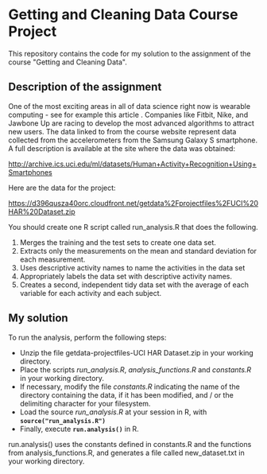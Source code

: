 Getting and Cleaning Data Course Project
========================================

This repository contains the code for my solution to the assignment of the course "Getting and Cleaning Data". 

## Description of the assignment

One of the most exciting areas in all of data science right now is wearable computing - see for example this article . Companies like Fitbit, Nike, and Jawbone Up are racing to develop the most advanced algorithms to attract new users. The data linked to from the course website represent data collected from the accelerometers from the Samsung Galaxy S smartphone. A full description is available at the site where the data was obtained: 

http://archive.ics.uci.edu/ml/datasets/Human+Activity+Recognition+Using+Smartphones 

Here are the data for the project: 

https://d396qusza40orc.cloudfront.net/getdata%2Fprojectfiles%2FUCI%20HAR%20Dataset.zip 

You should create one R script called run_analysis.R that does the following. 
1. Merges the training and the test sets to create one data set.
2. Extracts only the measurements on the mean and standard deviation for each measurement. 
3. Uses descriptive activity names to name the activities in the data set
4. Appropriately labels the data set with descriptive activity names. 
5. Creates a second, independent tidy data set with the average of each variable for each activity and each subject. 

## My solution

To run the analysis, perform the following steps:
* Unzip the file getdata-projectfiles-UCI HAR Dataset.zip in your working directory.
* Place the scripts *run_analysis.R*, *analysis_functions.R* and *constants.R* in your working directory.
* If necessary, modify the file *constants.R* indicating the name of the directory containing the data, if it has been modified, and / or the delimiting character for your filesystem.
* Load the source *run_analysis.R* at your session in R, with **`source("run_analysis.R")`**
* Finally, execute **`run.analysis()`** in R.

run.analysis() uses the constants defined in constants.R and the functions from analysis_functions.R, and generates a file called new_dataset.txt in your working directory.


